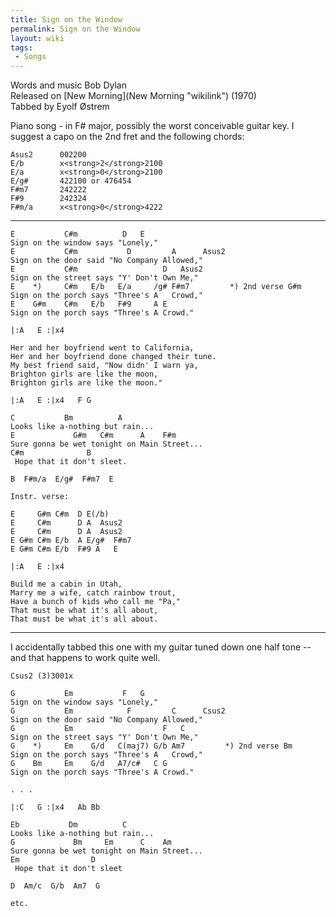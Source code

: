 ```yaml
---
title: Sign on the Window
permalink: Sign on the Window
layout: wiki
tags:
 - Songs
---
```


Words and music Bob Dylan  
Released on [New Morning](New Morning "wikilink") (1970)  
Tabbed by Eyolf Østrem

Piano song - in F\# major, possibly the worst conceivable guitar key. I
suggest a capo on the 2nd fret and the following chords:

    Asus2      002200
    E/b        x<strong>2</strong>2100
    E/a        x<strong>0</strong>2100
    E/g#       422100 or 476454
    F#m7       242222
    F#9        242324
    F#m/a      x<strong>0</strong>4222

* * * * *

    E           C#m          D   E
    Sign on the window says "Lonely,"
    E           C#m           D         A      Asus2
    Sign on the door said "No Company Allowed,"
    E           C#m                   D   Asus2
    Sign on the street says "Y' Don't Own Me,"
    E    *)     C#m   E/b   E/a     /g# F#m7         *) 2nd verse G#m
    Sign on the porch says "Three's A   Crowd,"
    E    G#m    C#m   E/b   F#9     A E
    Sign on the porch says "Three's A Crowd."

    |:A   E :|x4

    Her and her boyfriend went to California,
    Her and her boyfriend done changed their tune.
    My best friend said, "Now didn' I warn ya,
    Brighton girls are like the moon,
    Brighton girls are like the moon."

    |:A   E :|x4   F G

    C           Bm          A
    Looks like a-nothing but rain...
    E             G#m   C#m      A    F#m
    Sure gonna be wet tonight on Main Street...
    C#m              B
     Hope that it don't sleet.

    B  F#m/a  E/g#  F#m7  E

    Instr. verse:

    E     G#m C#m  D E(/b)
    E     C#m      D A  Asus2
    E     C#m      D A  Asus2
    E G#m C#m E/b  A E/g#  F#m7
    E G#m C#m E/b  F#9 A   E

    |:A   E :|x4

    Build me a cabin in Utah,
    Marry me a wife, catch rainbow trout,
    Have a bunch of kids who call me "Pa,"
    That must be what it's all about,
    That must be what it's all about.

* * * * *

I accidentally tabbed this one with my guitar tuned down one half tone
-- and that happens to work quite well.

    Csus2 (3)3001x

    G           Em           F   G
    Sign on the window says "Lonely,"
    G           Em            F         C      Csus2
    Sign on the door said "No Company Allowed,"
    G           Em                    F   C
    Sign on the street says "Y' Don't Own Me,"
    G    *)     Em    G/d   C(maj7) G/b Am7         *) 2nd verse Bm
    Sign on the porch says "Three's A   Crowd,"
    G    Bm     Em    G/d   A7/c#   C G
    Sign on the porch says "Three's A Crowd."

    . . .

    |:C   G :|x4   Ab Bb

    Eb           Dm          C
    Looks like a-nothing but rain...
    G             Bm     Em      C    Am
    Sure gonna be wet tonight on Main Street...
    Em                D
     Hope that it don't sleet

    D  Am/c  G/b  Am7  G

    etc.
